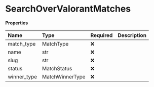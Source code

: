 # SearchOverValorantMatches

**Properties**

| Name        | Type            | Required | Description |
| :---------- | :-------------- | :------- | :---------- |
| match_type  | MatchType       | ❌       |             |
| name        | str             | ❌       |             |
| slug        | str             | ❌       |             |
| status      | MatchStatus     | ❌       |             |
| winner_type | MatchWinnerType | ❌       |             |

<!-- This file was generated by liblab | https://liblab.com/ -->
